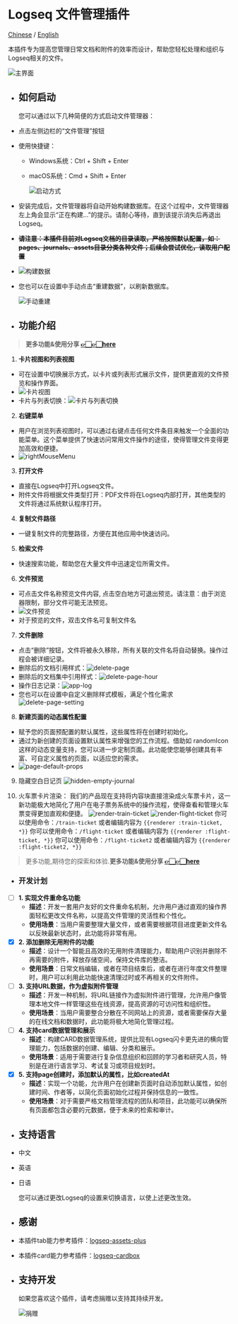 # Logseq 文件管理插件

[Chinese](README_CN.md) / [English](README.md)

本插件专为提高您管理日常文档和附件的效率而设计，帮助您轻松处理和组织与Logseq相关的文件。

![主界面](./images/app-main.jpg)
- ## 如何启动
  您可以通过以下几种简便的方式启动文件管理器：
- 点击左侧边栏的“文件管理”按钮
- 使用快捷键：
	- Windows系统：Ctrl + Shift + Enter
	- macOS系统：Cmd + Shift + Enter
	  
	  ![启动方式](./images/app-open.jpg)
- 安装完成后，文件管理器将自动开始构建数据库。在这个过程中，文件管理器左上角会显示“正在构建...”的提示。请耐心等待，直到该提示消失后再退出Logseq。
- ~~**请注意：本插件目前对Logseq文档的目录读取，严格按照默认配置，如：pages、journals、assets目录分类各种文件；后续会尝试优化，读取用户配置**~~
- ![构建数据](./images/app-build.jpg)
- 您也可以在设置中手动点击“重建数据”，以刷新数据库。
  
  ![手动重建](./images/app-rebuild.jpg)
- ## 功能介绍
>  **更多功能&使用分享 [👉🏻👉🏻here](https://github.com/duiliuliu/logseq-plugin-files-manager/discussions)**

1. **卡片视图和列表视图**
- 可在设置中切换展示方式，以卡片或列表形式展示文件，提供更直观的文件预览和操作界面。
- ![卡片视图](./images/app-card.jpg)
- 卡片与列表切换：![卡片与列表切换](./images/app-card-switch.jpg)
  
2. **右键菜单**
- 用户在浏览列表视图时，可以通过右键点击任何文件条目来触发一个全面的功能菜单。这个菜单提供了快速访问常用文件操作的途径，使得管理文件变得更加高效和便捷。
- ![rightMouseMenu](./images/right-mouse-menu.png)
  
3. **打开文件**
- 直接在Logseq中打开Logseq文件。
- 附件文件将根据文件类型打开：PDF文件将在Logseq内部打开，其他类型的文件将通过系统默认程序打开。
  
4. **复制文件路径**
- 一键复制文件的完整路径，方便在其他应用中快速访问。
  
5. **检索文件**
- 快速搜索功能，帮助您在大量文件中迅速定位所需文件。
  
6. **文件预览**
- 可点击文件名称预览文件内容, 点击空白地方可退出预览。请注意：由于浏览器限制，部分文件可能无法预览。
- ![文件预览](./images/app-preview.jpg)
- 对于预览的文件，双击文件名可复制文件名
  
7. **文件删除**
- 点击“删除”按钮，文件将被永久移除，所有关联的文件名将自动替换。操作过程会被详细记录。
- 删除后的文档引用样式：![delete-page](./images/delete-page.png)
- 删除后的文档集中引用样式：![delete-page-hour](./images/delete-page-hour.png)
- 操作日志记录：![app-log](./images/app-log.png)
- 您也可以在设置中自定义删除样式模板，满足个性化需求 ![delete-page-setting](./images/delete-page-setting.png)
  
8. **新建页面的动态属性配置**
- 赋予您的页面预配置的默认属性，这些属性将在创建时初始化。
- 通过为新创建的页面设置默认属性来增强您的工作流程。借助如 randomIcon 这样的动态变量支持，您可以进一步定制页面。此功能使您能够创建具有丰富、可自定义属性的页面，以适应您的需求。
- ![page-default-props](./images/page-default-props.png)
  

9. 隐藏空白日记页
![hidden-empty-journal](./images/hidden-empty-journal.png)

10. 火车票卡片渲染： 我们的产品现在支持将内容块直接渲染成火车票卡片，这一新功能极大地简化了用户在电子票务系统中的操作流程，使得查看和管理火车票变得更加直观和便捷。
![render-train-ticket](./images/render-train-ticket.png)
![render-flight-ticket](./images/render-flight-ticket.png)
你可以使用命令：`/train-ticket`  或者编辑内容为  `{{renderer :train-ticket, *}}`
你可以使用命令：`/flight-ticket`  或者编辑内容为  `{{renderer :flight-ticket, *}}`
你可以使用命令：`/flight-ticket2`  或者编辑内容为  `{{renderer :flight-ticket2, *}}`


> 更多功能,期待您的探索和体验.**更多功能&使用分享 [👉🏻👉🏻here](https://github.com/duiliuliu/logseq-plugin-files-manager/discussions)**
- ### 开发计划

- [ ] **1. 实现文件重命名功能**
	- **描述**：开发一套用户友好的文件重命名机制，允许用户通过直观的操作界面轻松更改文件名称，以提高文件管理的灵活性和个性化。
	- **使用场景**：当用户需要整理大量文件，或者需要根据项目进度更新文件名以反映最新状态时，此功能将非常有用。
- [x] **2. 添加删除无用附件的功能**
	- **描述**：设计一个智能且高效的无用附件清理能力，帮助用户识别并删除不再需要的附件，释放存储空间，保持文件库的整洁。
	- **使用场景**：日常文档编辑，或者在项目结束后，或者在进行年度文件整理时，用户可以利用此功能快速清理过时或不再相关的文件附件。
- [ ] **3. 支持URL数据，作为虚拟附件管理**
	- **描述**：开发一种机制，将URL链接作为虚拟附件进行管理，允许用户像管理本地文件一样管理这些在线资源，提高资源的可访问性和组织性。
	- **使用场景**：当用户需要整合分散在不同网站上的资源，或者需要保存大量的在线文档和数据时，此功能将极大地简化管理过程。
- [ ] **4. 支持card数据管理和展示**
	- **描述**：构建CARD数据管理系统，提供比现有Logseq闪卡更先进的横向管理能力，包括数据的创建、编辑、分类和展示。
	- **使用场景**：适用于需要进行复杂信息组织和回顾的学习者和研究人员，特别是在进行语言学习、考试复习或项目规划时。
- [x] **5. 支持page创建时，添加默认的属性，比如createdAt**
	- **描述**：实现一个功能，允许用户在创建新页面时自动添加默认属性，如创建时间、作者等，以简化页面初始化过程并保持信息的一致性。
	- **使用场景**：对于需要严格文档管理流程的团队和项目，此功能可以确保所有页面都包含必要的元数据，便于未来的检索和审计。
- ## 支持语言
- 中文
- 英语
- 日语
  
  您可以通过更改Logseq的设置来切换语言，以使上述更改生效。
- ## 感谢
- 本插件tab能力参考插件：[logseq-assets-plus](https://github.com/xyhp915/logseq-assets-plus)
- 本插件card能力参考插件：[logseq-cardbox](https://github.com/sosuisen/logseq-cardbox)
- ## 支持开发
  
  如果您喜欢这个插件，请考虑捐赠以支持其持续开发。
  
  ![捐赠](./images/WechatIMG9.jpg)
